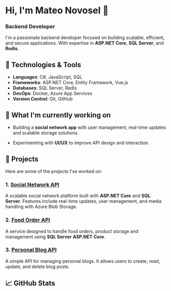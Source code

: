 # Hi, I'm Mateo Novosel 👋
### Backend Developer

I'm a passionate backend developer focused on building scalable, efficient, and secure applications. With expertise in **ASP.NET Core**, **SQL Server**, and **Redis**.

## 🚀 Technologies & Tools

- **Languages**: C#, JavaScript, SQL
- **Frameworks**: ASP.NET Core, Entity Framework, Vue.js
- **Databases**: SQL Server, Redis
- **DevOps**: Docker, Azure App Services
- **Version Control**: Git, GitHub

## 🌱 What I'm currently working on

- Building a **social network app** with user management, real-time updates and scalable storage solutions.
<!--- Enhancing my skills with **cloud technologies** and **microservices architecture**.-->
- Experimenting with **UI/UX** to improve API design and interaction.

## 💼 Projects

Here are some of the projects I've worked on:

### 1. [Social Network API](https://github.com/novosel2/snetapi)
A scalable social network platform built with **ASP.NET Core** and **SQL Server**. Features include real-time updates, user management, and media handling with Azure Blob Storage.

### 2. [Food Order API](https://github.com/novosel2/foodorderapi)
A service designed to handle food orders, product storage and management using **SQL Server** **ASP.NET Core**.

### 3. [Personal Blog API](https://github.com/novosel2/personalblogapi)
A simple API for managing personal blogs. It allows users to create, read, update, and delete blog posts.

## 📈 GitHub Stats

<!--![Mateo's GitHub Stats](https://github-readme-stats.vercel.app/api?username=your-github-username&show_icons=true&hide_title=true&count_private=true&hide=prs)

## 💬 Let's Connect!

- [LinkedIn](https://www.linkedin.com/in/mateo-novosel/)
- [Personal Website](#)
- [Twitter](#)

---

Thanks for stopping by! Feel free to check out my repositories or reach out if you want to collaborate on an exciting project. 😊

<!--
**novosel2/novosel2** is a ✨ _special_ ✨ repository because its `README.md` (this file) appears on your GitHub profile.

Here are some ideas to get you started:

- 🔭 I’m currently working on ...
- 🌱 I’m currently learning ...
- 👯 I’m looking to collaborate on ...
- 🤔 I’m looking for help with ...
- 💬 Ask me about ...
- 📫 How to reach me: ...
- 😄 Pronouns: ...
- ⚡ Fun fact: ...
-->

